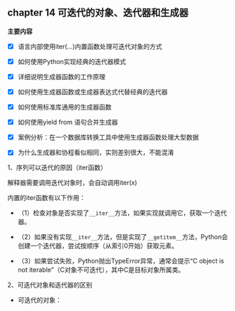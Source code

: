 ## chapter 14 可迭代的对象、迭代器和生成器

**主要内容**

- [x] 语言内部使用iter(...)内置函数处理可迭代对象的方式

- [x] 如何使用Python实现经典的迭代器模式

- [x] 详细说明生成器函数的工作原理

- [x] 如何使用生成器函数或生成器表达式代替经典的迭代器

- [x] 如何使用标准库通用的生成器函数

- [x] 如何使用yield from 语句合并生成器

- [x] 案例分析：在一个数据库转换工具中使用生成器函数处理大型数据

- [x] 为什么生成器和协程看似相同，实则差别很大，不能混淆

1、序列可以迭代的原因（iter函数）

解释器需要调用迭代对象时，会自动调用iter(x)

内置的iter函数有以下作用：

* （1）检查对象是否实现了`__iter__`方法，如果实现就调用它，获取一个迭代器。

* （2）如果没有实现`__iter__`方法，但是实现了`__getitem__`方法，Python会创建一个迭代器，尝试按顺序（从索引0开始）获取元素。

* （3）如果尝试失败，Python抛出TypeError异常，通常会提示“C object is not iterable”（C对象不可迭代），其中C是目标对象所属类。

2、可迭代对象和迭代器的区别

* 可迭代的对象：

